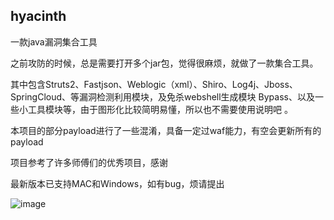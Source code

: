 ## hyacinth
一款java漏洞集合工具<br>

之前攻防的时候，总是需要打开多个jar包，觉得很麻烦，就做了一款集合工具。<br>

其中包含Struts2、Fastjson、Weblogic（xml）、Shiro、Log4j、Jboss、SpringCloud、等漏洞检测利用模块，及免杀webshell生成模块 Bypass、以及一些小工具模块等，由于图形化比较简明易懂，所以也不需要使用说明吧 。<br>

本项目的部分payload进行了一些混淆，具备一定过waf能力，有空会更新所有的payload<br>

项目参考了许多师傅们的优秀项目，感谢<br>

最新版本已支持MAC和Windows，如有bug，烦请提出

![image](https://github.com/user-attachments/assets/b4aa1779-e59b-4dfb-9e6e-373b86fe09df)



